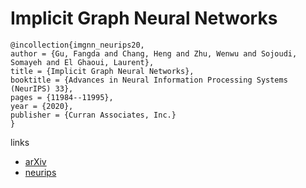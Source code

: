 # Implicit Graph Neural Networks

```
@incollection{imgnn_neurips20,
author = {Gu, Fangda and Chang, Heng and Zhu, Wenwu and Sojoudi, Somayeh and El Ghaoui, Laurent},
title = {Implicit Graph Neural Networks},
booktitle = {Advances in Neural Information Processing Systems (NeurIPS) 33},
pages = {11984--11995},
year = {2020},
publisher = {Curran Associates, Inc.}
}
```

links
- [arXiv](https://arxiv.org/abs/2009.06211)
- [neurips](https://papers.nips.cc//paper/2020/hash/8b5c8441a8ff8e151b191c53c1842a38-Abstract.html)
